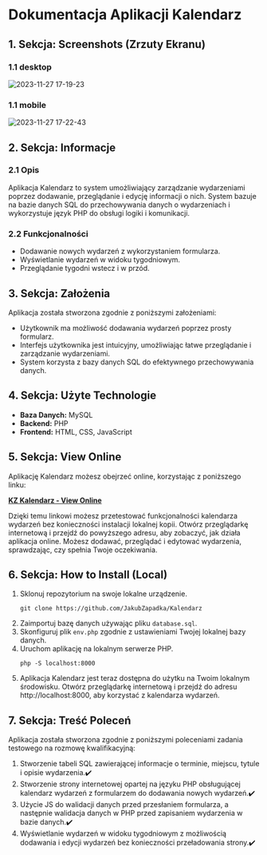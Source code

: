 # Dokumentacja Aplikacji Kalendarz

## 1. Sekcja: Screenshots (Zrzuty Ekranu)

### 1.1 desktop

![2023-11-27 17-19-23](https://github.com/JakubZapadka/Kalendarz/assets/102255945/2e6d4f7c-ab38-4e2a-9520-18ee30ea72f4)

### 1.1 mobile

![2023-11-27 17-22-43](https://github.com/JakubZapadka/Kalendarz/assets/102255945/e4d7ce50-0d9f-42bc-982c-b2d5bf97b631)

## 2. Sekcja: Informacje

### 2.1 Opis

Aplikacja Kalendarz to system umożliwiający zarządzanie wydarzeniami poprzez dodawanie, przeglądanie i edycję informacji o nich. System bazuje na bazie danych SQL do przechowywania danych o wydarzeniach i wykorzystuje język PHP do obsługi logiki i komunikacji.

### 2.2 Funkcjonalności

- Dodawanie nowych wydarzeń z wykorzystaniem formularza.
- Wyświetlanie wydarzeń w widoku tygodniowym.
- Przeglądanie tygodni wstecz i w przód.

## 3. Sekcja: Założenia

Aplikacja została stworzona zgodnie z poniższymi założeniami:

- Użytkownik ma możliwość dodawania wydarzeń poprzez prosty formularz.
- Interfejs użytkownika jest intuicyjny, umożliwiając łatwe przeglądanie i zarządzanie wydarzeniami.
- System korzysta z bazy danych SQL do efektywnego przechowywania danych.

## 4. Sekcja: Użyte Technologie

- **Baza Danych:** MySQL
- **Backend:** PHP
- **Frontend:** HTML, CSS, JavaScript

## 5. Sekcja: View Online

Aplikację Kalendarz możesz obejrzeć online, korzystając z poniższego linku:

[**KZ Kalendarz - View Online**](https://kzkalendarz.000webhostapp.com/)

Dzięki temu linkowi możesz przetestować funkcjonalności kalendarza wydarzeń bez konieczności instalacji lokalnej kopii. Otwórz przeglądarkę internetową i przejdź do powyższego adresu, aby zobaczyć, jak działa aplikacja online. Możesz dodawać, przeglądać i edytować wydarzenia, sprawdzając, czy spełnia Twoje oczekiwania.

## 6. Sekcja: How to Install (Local)

1. Sklonuj repozytorium na swoje lokalne urządzenie.
   ```
   git clone https://github.com/JakubZapadka/Kalendarz
   ```
2. Zaimportuj bazę danych używając pliku `database.sql`.
3. Skonfiguruj plik `env.php` zgodnie z ustawieniami Twojej lokalnej bazy danych.
4. Uruchom aplikację na lokalnym serwerze PHP.
   ```
   php -S localhost:8000
   ```
5. Aplikacja Kalendarz jest teraz dostępna do użytku na Twoim lokalnym środowisku. Otwórz przeglądarkę internetową i przejdź do adresu http://localhost:8000, aby korzystać z kalendarza wydarzeń.

## 7. Sekcja: Treść Poleceń

Aplikacja została stworzona zgodnie z poniższymi poleceniami zadania testowego na rozmowę kwalifikacyjną:
1. Stworzenie tabeli SQL zawierającej informacje o terminie, miejscu, tytule i opisie wydarzenia.✔️
2. Stworzenie strony internetowej opartej na języku PHP obsługującej kalendarz wydarzeń z formularzem do dodawania nowych wydarzeń.✔️
3. Użycie JS do walidacji danych przed przesłaniem formularza, a następnie walidacja danych w PHP przed zapisaniem wydarzenia w bazie danych.✔️
4. Wyświetlanie wydarzeń w widoku tygodniowym z możliwością dodawania i edycji wydarzeń bez konieczności przeładowania strony.✔️

